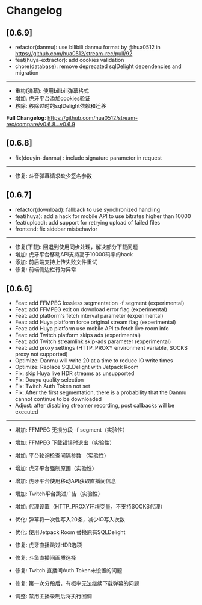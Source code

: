 # Changelog

## [0.6.9]

- refactor(danmu): use bilibili danmu format by @hua0512 in https://github.com/hua0512/stream-rec/pull/92
- feat(huya-extractor): add cookies validation
- chore(database): remove deprecated sqlDelight dependencies and migration

- ---------------------------------------

- 重构(弹幕): 使用bilibili弹幕格式
- 增加: 虎牙平台添加cookies验证
- 移除: 移除过时的sqlDelight依赖和迁移

**Full Changelog**: https://github.com/hua0512/stream-rec/compare/v0.6.8...v0.6.9

## [0.6.8]

- fix(douyin-danmu) : include signature parameter in request

- ---------------------------------------

- 修复: 斗音弹幕请求缺少签名参数

## [0.6.7]

- refactor(download): fallback to use synchronized handling
- feat(huya): add a hack for mobile API to use bitrates higher than 10000
- feat(upload): add support for retrying upload of failed files
- frontend: fix sidebar misbehavior

- ---------------------------------------

- 修复(下载): 回退到使用同步处理，解决部分下载问题
- 增加: 虎牙平台移动API支持高于10000码率的hack
- 添加: 前后端支持上传失败文件重试
- 修复: 前端侧边栏行为异常

## [0.6.6]

- Feat: add FFMPEG lossless segmentation -f segment (experimental)
- Feat: add FFMPEG exit on download error flag (experimental)
- Feat: add platform's fetch interval parameter (experimental)
- Feat: add Huya platform force original stream flag (experimental)
- Feat: add Huya platform use mobile API to fetch live room info
- Feat: add Twitch platform skips ads (experimental)
- Feat: add Twitch streamlink skip-ads parameter (experimental)
- Feat: add proxy settings (HTTP_PROXY environment variable, SOCKS proxy not supported)
- Optimize: Danmu will write 20 at a time to reduce IO write times
- Optimize: Replace SQLDelight with Jetpack Room
- Fix: skip Huya live HDR streams as unsupported
- Fix: Douyu quality selection
- Fix: Twitch Auth Token not set
- Fix: After the first segmentation, there is a probability that the Danmu cannot continue to be downloaded
- Adjust: after disabling streamer recording, post callbacks will be executed

- ---------------------------------------

- 增加: FFMPEG 无损分段 -f segment（实验性）
- 增加: FFMPEG 下载错误时退出（实验性）
- 增加: 平台轮询检查间隔参数 （实验性）
- 增加: 虎牙平台强制原画（实验性）
- 增加: 虎牙平台使用移动API获取直播间信息
- 增加: Twitch平台跳过广告（实验性）
- 增加: 代理设置（HTTP_PROXY环境变量，不支持SOCKS代理）
- 优化: 弹幕将一次性写入20条，减少IO写入次数
- 优化: 使用Jetpack Room 替换原有SQLDelight
- 修复: 虎牙直播跳过HDR选项
- 修复: 斗鱼直播间画质选择
- 修复: Twitch 直播间Auth Token未设置的问题
- 修复: 第一次分段后，有概率无法继续下载弹幕的问题

- 调整: 禁用主播录制后将执行回调


